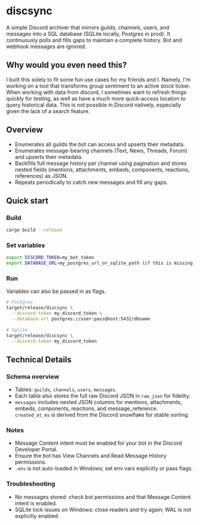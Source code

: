 # discsync

A simple Discord archiver that mirrors guilds, channels, users, and messages
into a SQL database (SQLite locally, Postgres in prod). It continuously polls
and fills gaps to maintain a complete history. Bot and webhook messages are
ignored.

## Why would you even need this?

I built this solely to fit some fun use cases for my friends and I. Namely,
I'm working on a tool that transforms group sentiment to an active stock ticker.
When working with data from discord, I sometimes want to refresh things quickly for testing,
as well as have a much more quick-access location to query historical data. This is not 
possible in Discord natively, especially given the lack of a search feature.

## Overview
- Enumerates all guilds the bot can access and upserts their metadata.
- Enumerates message-bearing channels (Text, News, Threads, Forum) and upserts
  their metadata.
- Backfills full message history per channel using pagination and stores nested
  fields (mentions, attachments, embeds, components, reactions, references) as
  JSON.
- Repeats periodically to catch new messages and fill any gaps.

## Quick start

### Build
```bash
cargo build --release
```

### Set variables

```bash
export DISCORD_TOKEN=my_bot_token
export DATABASE_URL=my_postgres_url_or_sqlite_path (if this is missing, it will use a local sqlite path)
```

### Run

Variables can also be passed in as flags.

```bash
# Postgres
target/release/discsync \
  --discord-token my_discord_token \
  --database-url postgres://user:pass@host:5432/dbname
  
# Sqlite
target/release/discsync \
  --discord-token my_discord_token
```

## Technical Details

### Schema overview
- Tables: `guilds`, `channels`, `users`, `messages`.
- Each table also stores the full raw Discord JSON in `raw_json` for fidelity.
- `messages` includes nested JSON columns for mentions, attachments, embeds,
  components, reactions, and message_reference. `created_at_ms` is derived from
  the Discord snowflake for stable sorting.

### Notes
- Message Content intent must be enabled for your bot in the Discord Developer Portal.
- Ensure the bot has View Channels and Read Message History permissions.
- `.env` is not auto-loaded in Windows; set env vars explicitly or pass flags.

### Troubleshooting
- No messages stored: check bot permissions and that Message Content intent is enabled.
- SQLite lock issues on Windows: close readers and try again; WAL is not explicitly enabled.
